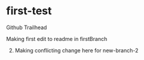 # first-test
Github Trailhead

Making first edit to readme in firstBranch


2. Making conflicting change here for new-branch-2

